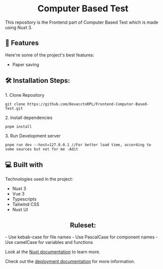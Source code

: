 <h1 align="center" id="title">Computer Based Test</h1>


<p id="description">This repository is the Frontend part of Computer Based Test which is made using Nuxt 3.</p>


<h2>🧐 Features</h2>

Here're some of the project's best features:

- Paper saving


<h2>🛠️ Installation Steps:</h2>

<p>1. Clone Repository</p>

```
git clone https://github.com/DevacctoRPL/Frontend-Computer-Based-Test.git
```

<p>2. Install dependencies</p>

```
pnpm install
```

<p>3. Run Development server</p>

```
pnpm run dev --host=127.0.0.1 //For better load time, according to some sources but not for me -Adit
```


<h2>💻 Built with</h2>

Technologies used in the project:

- Nuxt 3
- Vue 3
- Typescripts
- Tailwind CSS
- Nuxt UI

<h2 align="center" >Ruleset:</h2>
- Use kebab-case for file names
- Use PascalCase for component names
- Use camelCase for variables and functions

Look at the [Nuxt documentation](https://nuxt.com/docs/getting-started/introduction) to learn more.

Check out the [deployment documentation](https://nuxt.com/docs/getting-started/deployment) for more information.
